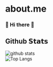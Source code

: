 # about.me

### 👋 Hi there 👋

## Github 𝗦𝘁𝗮𝘁𝘀
![github stats](https://github-readme-stats.vercel.app/api?username=sophatvathana&card_width=510&include_all_commits=true&show_icons=true&theme=radical)  
![Top Langs](https://github-readme-stats.vercel.app/api/top-langs/?username=sophatvathana&card_width=500&langs_count=150&show_icons=true&theme=radical)

 
